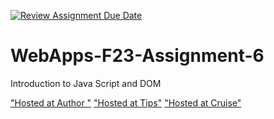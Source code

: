 [![Review Assignment Due Date](https://classroom.github.com/assets/deadline-readme-button-24ddc0f5d75046c5622901739e7c5dd533143b0c8e959d652212380cedb1ea36.svg)](https://classroom.github.com/a/b9NC0g7h)
# WebApps-F23-Assignment-6
Introduction to Java Script and DOM

["Hosted at Author "](https://44-563-webapps-f23.github.io/44563-webapps-f23-assignment6-ShivaniPandula/author.html)
["Hosted at Tips"](https://44-563-webapps-f23.github.io/44563-webapps-f23-assignment6-ShivaniPandula/tips.html)
["Hosted at Cruise"](https://44-563-webapps-f23.github.io/44563-webapps-f23-assignment6-ShivaniPandula/cruise.html)

